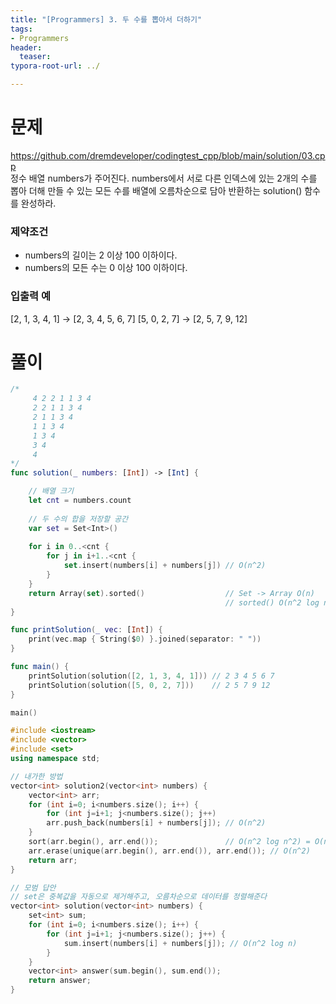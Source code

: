 ```yaml
---
title: "[Programmers] 3. 두 수를 뽑아서 더하기"
tags: 
- Programmers
header: 
  teaser: 
typora-root-url: ../

---
```


<!-- <img src="/assets/img/2025-05-08-[UIKit]-tableView2/1.png" alt="1" width="50%"> -->

<!-- <img src="{{ '/assets/img/2025-05-08-[UIKit]-tableView2/1.png' | relative_url }}" alt="이미지" width="30%"> -->

# 문제
https://github.com/dremdeveloper/codingtest_cpp/blob/main/solution/03.cpp  
정수 배열 numbers가 주어진다. numbers에서 서로 다른 인덱스에 있는 2개의 수를 뽑아 더해 만들 수 있는 모든 수를 배열에 오름차순으로 담아 반환하는 solution() 함수를 완성하라.

### 제약조건
- numbers의 길이는 2 이상 100 이하이다.
- numbers의 모든 수는 0 이상 100 이하이다.

### 입출력 예
[2, 1, 3, 4, 1] -> [2, 3, 4, 5, 6, 7]
[5, 0, 2, 7] -> [2, 5, 7, 9, 12]

# 풀이
```swift
/*
     4 2 2 1 1 3 4
     2 2 1 1 3 4
     2 1 1 3 4
     1 1 3 4
     1 3 4
     3 4
     4
*/
func solution(_ numbers: [Int]) -> [Int] {

    // 배열 크기
    let cnt = numbers.count
    
    // 두 수의 합을 저장할 공간
    var set = Set<Int>()
    
    for i in 0..<cnt {
        for j in i+1..<cnt {
            set.insert(numbers[i] + numbers[j]) // O(n^2)
        }
    }
    return Array(set).sorted()                  // Set -> Array O(n)
                                                // sorted() O(n^2 log n)
}

func printSolution(_ vec: [Int]) {
    print(vec.map { String($0) }.joined(separator: " "))
}

func main() {
    printSolution(solution([2, 1, 3, 4, 1])) // 2 3 4 5 6 7
    printSolution(solution([5, 0, 2, 7]))    // 2 5 7 9 12
}

main()
```

```c++
#include <iostream>
#include <vector>
#include <set>
using namespace std;

// 내가한 방법
vector<int> solution2(vector<int> numbers) {
    vector<int> arr;
    for (int i=0; i<numbers.size(); i++) {
        for (int j=i+1; j<numbers.size(); j++)
        arr.push_back(numbers[i] + numbers[j]); // O(n^2)
    }
    sort(arr.begin(), arr.end());               // O(n^2 log n^2) = O(n^2 log n)
    arr.erase(unique(arr.begin(), arr.end()), arr.end()); // O(n^2)
    return arr;
}

// 모범 답안
// set은 중복값을 자동으로 제거해주고, 오름차순으로 데이터를 정렬해준다
vector<int> solution(vector<int> numbers) {
    set<int> sum;
    for (int i=0; i<numbers.size(); i++) {
        for (int j=i+1; j<numbers.size(); j++) {  
            sum.insert(numbers[i] + numbers[j]); // O(n^2 log n)
        }
    }
    vector<int> answer(sum.begin(), sum.end());
    return answer;
}
```